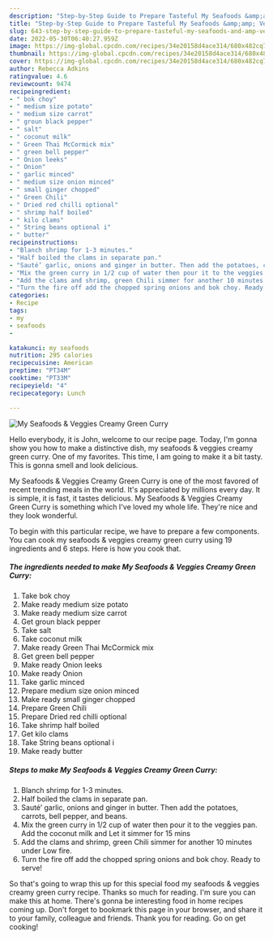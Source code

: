 ```yaml
---
description: "Step-by-Step Guide to Prepare Tasteful My Seafoods &amp;amp; Veggies Creamy Green Curry"
title: "Step-by-Step Guide to Prepare Tasteful My Seafoods &amp;amp; Veggies Creamy Green Curry"
slug: 643-step-by-step-guide-to-prepare-tasteful-my-seafoods-and-amp-veggies-creamy-green-curry
date: 2022-05-30T06:40:27.959Z
image: https://img-global.cpcdn.com/recipes/34e20158d4ace314/680x482cq70/my-seafoods-veggies-creamy-green-curry-recipe-main-photo.jpg
thumbnail: https://img-global.cpcdn.com/recipes/34e20158d4ace314/680x482cq70/my-seafoods-veggies-creamy-green-curry-recipe-main-photo.jpg
cover: https://img-global.cpcdn.com/recipes/34e20158d4ace314/680x482cq70/my-seafoods-veggies-creamy-green-curry-recipe-main-photo.jpg
author: Rebecca Adkins
ratingvalue: 4.6
reviewcount: 9474
recipeingredient:
- " bok choy"
- " medium size potato"
- " medium size carrot"
- " groun black pepper"
- " salt"
- " coconut milk"
- " Green Thai McCormick mix"
- " green bell pepper"
- " Onion leeks"
- " Onion"
- " garlic minced"
- " medium size onion minced"
- " small ginger chopped"
- " Green Chili"
- " Dried red chilli optional"
- " shrimp half boiled"
- " kilo clams"
- " String beans optional i"
- " butter"
recipeinstructions:
- "Blanch shrimp for 1-3 minutes."
- "Half boiled the clams in separate pan."
- "Sauté’ garlic, onions and ginger in butter. Then add the potatoes, carrots, bell pepper, and beans."
- "Mix the green curry in 1/2 cup of water then pour it to the veggies pan. Add the coconut milk and Let it simmer for 15 mins"
- "Add the clams and shrimp, green Chili simmer for another 10 minutes under Low fire."
- "Turn the fire off add the chopped spring onions and bok choy. Ready to serve!"
categories:
- Recipe
tags:
- my
- seafoods
- 

katakunci: my seafoods  
nutrition: 295 calories
recipecuisine: American
preptime: "PT34M"
cooktime: "PT33M"
recipeyield: "4"
recipecategory: Lunch

---
```



![My Seafoods &amp; Veggies Creamy Green Curry](https://img-global.cpcdn.com/recipes/34e20158d4ace314/680x482cq70/my-seafoods-veggies-creamy-green-curry-recipe-main-photo.jpg)

Hello everybody, it is John, welcome to our recipe page. Today, I'm gonna show you how to make a distinctive dish, my seafoods &amp; veggies creamy green curry. One of my favorites. This time, I am going to make it a bit tasty. This is gonna smell and look delicious.



My Seafoods &amp; Veggies Creamy Green Curry is one of the most favored of recent trending meals in the world. It's appreciated by millions every day. It is simple, it is fast, it tastes delicious. My Seafoods &amp; Veggies Creamy Green Curry is something which I've loved my whole life. They're nice and they look wonderful.


To begin with this particular recipe, we have to prepare a few components. You can cook my seafoods &amp; veggies creamy green curry using 19 ingredients and 6 steps. Here is how you cook that.

<!--inarticleads1-->

##### The ingredients needed to make My Seafoods &amp; Veggies Creamy Green Curry:

1. Take  bok choy
1. Make ready  medium size potato
1. Make ready  medium size carrot
1. Get  groun black pepper
1. Take  salt
1. Take  coconut milk
1. Make ready  Green Thai McCormick mix
1. Get  green bell pepper
1. Make ready  Onion leeks
1. Make ready  Onion
1. Take  garlic minced
1. Prepare  medium size onion minced
1. Make ready  small ginger chopped
1. Prepare  Green Chili
1. Prepare  Dried red chilli optional
1. Take  shrimp half boiled
1. Get  kilo clams
1. Take  String beans optional i
1. Make ready  butter




<!--inarticleads2-->

##### Steps to make My Seafoods &amp; Veggies Creamy Green Curry:

1. Blanch shrimp for 1-3 minutes.
1. Half boiled the clams in separate pan.
1. Sauté’ garlic, onions and ginger in butter. Then add the potatoes, carrots, bell pepper, and beans.
1. Mix the green curry in 1/2 cup of water then pour it to the veggies pan. Add the coconut milk and Let it simmer for 15 mins
1. Add the clams and shrimp, green Chili simmer for another 10 minutes under Low fire.
1. Turn the fire off add the chopped spring onions and bok choy. Ready to serve!




So that's going to wrap this up for this special food my seafoods &amp; veggies creamy green curry recipe. Thanks so much for reading. I'm sure you can make this at home. There's gonna be interesting food in home recipes coming up. Don't forget to bookmark this page in your browser, and share it to your family, colleague and friends. Thank you for reading. Go on get cooking!
